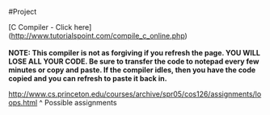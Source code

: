 #Project

[C Compiler - Click here] (http://www.tutorialspoint.com/compile_c_online.php)<br><br>
__NOTE: This compiler is not as forgiving if you refresh the page. YOU WILL LOSE ALL YOUR CODE. Be sure to transfer the code to notepad every few minutes or copy and paste. If the compiler idles, then you have the code copied and you can refresh to paste it back in.__

http://www.cs.princeton.edu/courses/archive/spr05/cos126/assignments/loops.html
^ Possible assignments
